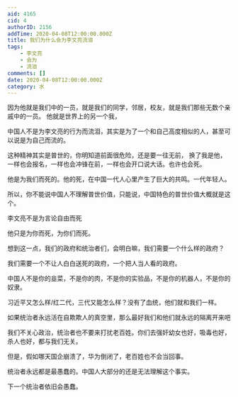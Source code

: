 ```yaml
---
aid: 4165
cid: 4
authorID: 2156
addTime: 2020-04-08T12:00:00.000Z
title: 我们为什么会为李文亮流泪
tags:
    - 李文亮
    - 会为
    - 流泪
comments: []
date: 2020-04-08T12:00:00.000Z
category: 水
---
```


因为他就是我们中的一员，就是我们的同学，邻居，校友，就是我们那些无数个亲戚中的一员。 他就是世界上的另一个我，

中国人不是为李文亮的行为而流泪，其实是为了一个和自己高度相似的人，甚至可以说是为自己而流的。

这种精神其实是普世的，你明知道前面很危险，还是要一往无前， 换了我是他，一样也会报名，一样也会冲锋在前，一样也会开口说大话。也许也会死。

他是为我们而死的。他的死，在中国一代人心里产生了巨大的共鸣。一代年轻人。

所以，你不能说中国人不理解普世价值，只能说，中国特色的普世价值大概就是这个。

李文亮不是为言论自由而死

他只是为你而死，为你们而死。

想到这一点，我们的政府和统治者们，会明白嘛，我们需要一个什么样的政府？

我们需要一个不让人白白送死的政府，一个把人当人看的政府。

中国人不是你的韭菜，不是你的肉，不是你的实验品，不是你的机器人，不是你的奴隶。

习近平又怎么样/红二代，三代又能怎么样？没有了血统，他们就和我们一样。

如果统治者永远活在自欺欺人的真空里，那么最好我们和他们就永远的隔离开来吧

我们不关心政治，统治者也不要来打扰老百姓。你们去强奸幼女也好，吸毒也好，杀人也好，都与我们无关。

但是，假如哪天国企崩溃了，华为倒闭了，老百姓也不会当回事。

统治者永远都是最愚蠢的。中国人大部分的还是无法理解这个事实。

下一个统治者依旧会愚蠢。
